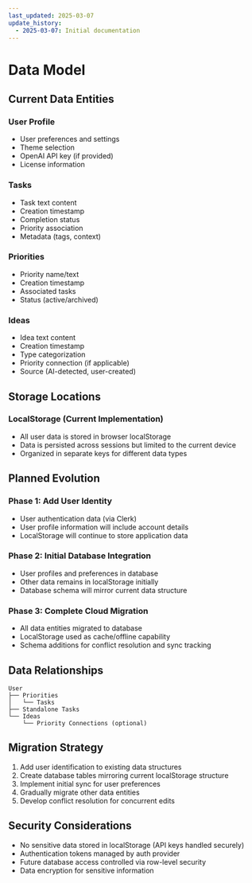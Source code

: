 ```yaml
---
last_updated: 2025-03-07
update_history:
  - 2025-03-07: Initial documentation
---
```


# Data Model

## Current Data Entities

### User Profile

* User preferences and settings
* Theme selection
* OpenAI API key (if provided)
* License information

### Tasks

* Task text content
* Creation timestamp
* Completion status
* Priority association
* Metadata (tags, context)

### Priorities

* Priority name/text
* Creation timestamp
* Associated tasks
* Status (active/archived)

### Ideas

* Idea text content
* Creation timestamp
* Type categorization
* Priority connection (if applicable)
* Source (AI-detected, user-created)

## Storage Locations

### LocalStorage (Current Implementation)

* All user data is stored in browser localStorage
* Data is persisted across sessions but limited to the current device
* Organized in separate keys for different data types

## Planned Evolution

### Phase 1: Add User Identity

* User authentication data (via Clerk)
* User profile information will include account details
* LocalStorage will continue to store application data

### Phase 2: Initial Database Integration

* User profiles and preferences in database
* Other data remains in localStorage initially
* Database schema will mirror current data structure

### Phase 3: Complete Cloud Migration

* All data entities migrated to database
* LocalStorage used as cache/offline capability
* Schema additions for conflict resolution and sync tracking

## Data Relationships

```
User
├── Priorities
│   └── Tasks
├── Standalone Tasks
└── Ideas
    └── Priority Connections (optional)
```

## Migration Strategy

1. Add user identification to existing data structures
2. Create database tables mirroring current localStorage structure
3. Implement initial sync for user preferences
4. Gradually migrate other data entities
5. Develop conflict resolution for concurrent edits


## Security Considerations

* No sensitive data stored in localStorage (API keys handled securely)
* Authentication tokens managed by auth provider
* Future database access controlled via row-level security
* Data encryption for sensitive information


